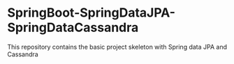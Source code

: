 # SpringBoot-SpringDataJPA-SpringDataCassandra


This repository contains the basic project skeleton with Spring data JPA and Cassandra
